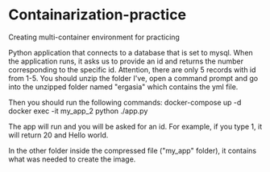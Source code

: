 # Containarization-practice
Creating multi-container environment for practicing

Python application that connects to a database that is set to mysql.
When the application runs, it asks us to provide an id and returns the number corresponding to the specific id. Attention, there are only 5 records with id from 1-5.
You should unzip the folder I've, open a command prompt and go into the unzipped folder named "ergasia" which contains the yml file.

Then you should run the following commands:
docker-compose up -d
docker exec -it my_app_2 python ./app.py

The app will run and you will be asked for an id. For example, if you type 1, it will return 20 and Hello world.

In the other folder inside the compressed file ("my_app" folder), it contains what was needed to create the image.
